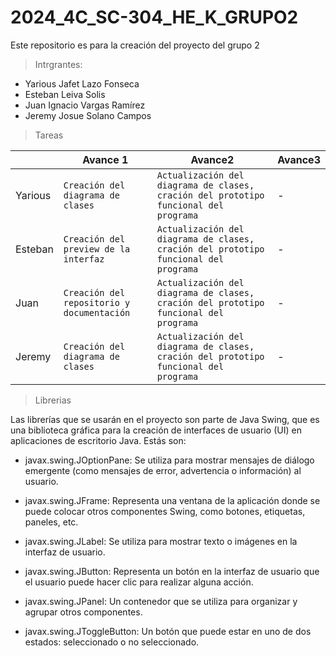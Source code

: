 # 2024_4C_SC-304_HE_K_GRUPO2
 Este repositorio es para la creación del proyecto del grupo 2

> Intrgrantes:
- Yarious Jafet Lazo Fonseca
- Esteban Leiva Solis
- Juan Ignacio Vargas Ramírez
- Jeremy Josue Solano Campos

> Tareas

|                |Avance 1                          | Avance2                         | Avance3                         |
|----------------|-------------------------------|-----------------------------|-----------------------------|
|Yarious |`Creación del diagrama de clases`            | `Actualización del diagrama de clases, cración del prototipo funcional del programa` | -
|Esteban |`Creación del preview de la interfaz`            | `Actualización del diagrama de clases, cración del prototipo funcional del programa` | -
|Juan |`Creación del repositorio y documentación`| `Actualización del diagrama de clases, cración del prototipo funcional del programa` | -
|Jeremy |`Creación del diagrama de clases`| `Actualización del diagrama de clases, cración del prototipo funcional del programa` | -

> Librerias

Las librerías que se usarán en el proyecto son parte de Java Swing, que es una biblioteca gráfica para la creación de interfaces de usuario (UI) en aplicaciones de escritorio Java. 
Estás son:

- javax.swing.JOptionPane: Se utiliza para mostrar mensajes de diálogo emergente (como mensajes de error, advertencia o información) al usuario.

- javax.swing.JFrame: Representa una ventana de la aplicación donde se puede colocar otros componentes Swing, como botones, etiquetas, paneles, etc.

- javax.swing.JLabel: Se utiliza para mostrar texto o imágenes en la interfaz de usuario.

- javax.swing.JButton: Representa un botón en la interfaz de usuario que el usuario puede hacer clic para realizar alguna acción.

- javax.swing.JPanel: Un contenedor que se utiliza para organizar y agrupar otros componentes.

- javax.swing.JToggleButton: Un botón que puede estar en uno de dos estados: seleccionado o no seleccionado.
